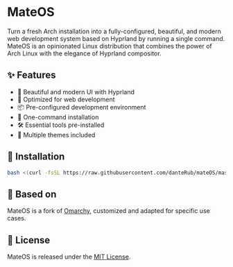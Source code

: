 # MateOS

Turn a fresh Arch installation into a fully-configured, beautiful, and modern web development system based on Hyprland by running a single command. MateOS is an opinionated Linux distribution that combines the power of Arch Linux with the elegance of Hyprland compositor.

## ✨ Features

- 🎨 Beautiful and modern UI with Hyprland
- 🚀 Optimized for web development
- 📦 Pre-configured development environment
- 🎯 One-command installation
- 🛠️ Essential tools pre-installed
- 🌈 Multiple themes included

## 🚀 Installation

```bash
bash <(curl -fsSL https://raw.githubusercontent.com/danteRub/mateOS/master/boot.sh)
```

## 📝 Based on

MateOS is a fork of [Omarchy](https://github.com/basecamp/omarchy), customized and adapted for specific use cases.

## 📄 License

MateOS is released under the [MIT License](https://opensource.org/licenses/MIT).

